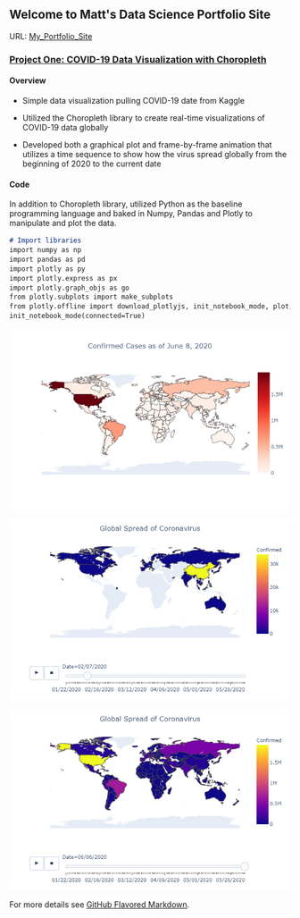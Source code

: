 ## Welcome to Matt's Data Science Portfolio Site

URL: [My_Portfolio_Site](https://midcenturydude7.github.io/My_Portfolio_Site/)

### [Project One: COVID-19 Data Visualization with Choropleth](https://github.com/midCenturyDude7/My_Portfolio_Site/tree/master/project_files)

#### Overview

- Simple data visualization pulling COVID-19 date from Kaggle

- Utilized the Choropleth library to create real-time visualizations of
COVID-19 data globally

- Developed both a graphical plot and frame-by-frame animation that utilizes a time sequence to show how the virus spread globally from the beginning of 2020 to the current date

#### Code

In addition to Choropleth library, utilized Python as the baseline programming language and baked in Numpy, Pandas and Plotly to manipulate and plot the data.

```markdown
# Import libraries
import numpy as np 
import pandas as pd 
import plotly as py
import plotly.express as px
import plotly.graph_objs as go
from plotly.subplots import make_subplots
from plotly.offline import download_plotlyjs, init_notebook_mode, plot, iplot
init_notebook_mode(connected=True)

```


![Image 1](project_files/images/choropleth_plot.png "Image 1")

![Image 2](project_files/images/choropleth_anime.png "Image 2")

![Image_3](project_files/images/choropleth_anime_2.png "Image 3")

For more details see [GitHub Flavored Markdown](https://guides.github.com/features/mastering-markdown/).



